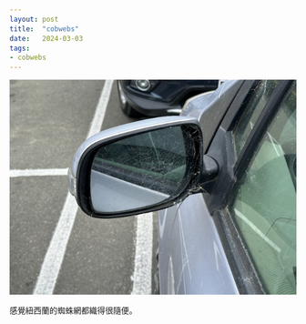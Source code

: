 ```yaml
---
layout: post
title:  "cobwebs"
date:   2024-03-03
tags:
- cobwebs
---
```

![cobwebs](/media/2024-03-03-cobwebs.jpeg)

感覺紐西蘭的蜘蛛網都織得很隨便。